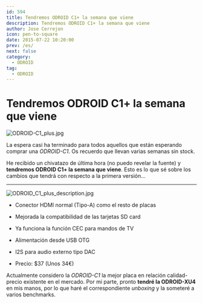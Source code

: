 ```yaml
---
id: 594
title: Tendremos ODROID C1+ la semana que viene
description: Tendremos ODROID C1+ la semana que viene
author: Jose Cerrejon
icon: pen-to-square
date: 2015-07-22 10:20:00
prev: /es/
next: false
category:
  - ODROID
tag:
  - ODROID
---
```


# Tendremos ODROID C1+ la semana que viene

![ODROID-C1_plus.jpg](/images/2015/07/ODROID-C1_plus.jpg)

La espera casi ha terminado para todos aquellos que están esperando comprar una *ODROID-C1*. Os recuerdo que llevan varias semanas sin stock.

He recibido un chivatazo de última hora (no puedo revelar la fuente) y **tendremos ODROID C1+ la semana que viene**. Esto es lo que sé sobre los cambios que tendrá con respecto a la primera versión...

- - -
![ODROID_C1_plus_description.jpg](/images/2015/07/ODROID_C1_plus_description.jpg)

* Conector HDMI normal (Tipo-A) como el resto de placas

* Mejorada la compatibilidad de las tarjetas SD card

* Ya funciona la función CEC para mandos de TV

* Alimentación desde USB OTG

* I2S para audio externo tipo DAC﻿

* Precio: $37 (Unos 34€)

Actualmente considero la *ODROID-C1* la mejor placa en relación calidad-precio existente en el mercado. Por mi parte, pronto **tendré la ODROID-XU4** en mis manos, por lo que haré el correspondiente *unboxing* y la someteré a varios benchmarks.